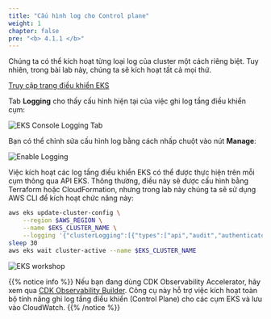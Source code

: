```yaml
---
title: "Cấu hình log cho Control plane"
weight: 1
chapter: false
pre: "<b> 4.1.1 </b>"
---
```


Chúng ta có thể kích hoạt từng loại log của cluster một cách riêng biệt. Tuy nhiên, trong bài lab này, chúng ta sẽ kích hoạt tất cả mọi thứ.

[Truy cập trang điều khiển EKS](https://console.aws.amazon.com/eks/home#/clusters)

Tab **Logging** cho thấy cấu hình hiện tại của việc ghi log tầng điều khiển cụm:

![EKS Console Logging Tab](../../../../images/4/1/1/0004-eks-cluster-logging-tab.webp?featherlight=false&width=90pc)

Bạn có thể chỉnh sửa cấu hình log bằng cách nhấp chuột vào nút **Manage**:

![Enable Logging](../../../../images/0006/0005.png?featherlight=false&width=90pc)

Việc kích hoạt các log tầng điều khiển EKS có thể được thực hiện trên mỗi cụm thông qua API EKS. Thông thường, điều này sẽ được cấu hình bằng Terraform hoặc CloudFormation, nhưng trong lab này chúng ta sẽ sử dụng AWS CLI để kích hoạt chức năng này:

```bash
aws eks update-cluster-config \
    --region $AWS_REGION \
    --name $EKS_CLUSTER_NAME \
    --logging '{"clusterLogging":[{"types":["api","audit","authenticator","controllerManager","scheduler"],"enabled":true}]}'
sleep 30
aws eks wait cluster-active --name $EKS_CLUSTER_NAME
```

![EKS workshop](../../../../images/0006/0003.png?featherlight=false&width=90pc)

{{% notice info %}}
Nếu bạn đang dùng CDK Observability Accelerator, hãy xem qua [CDK Observability Builder](https://aws-quickstart.github.io/cdk-eks-blueprints/builders/observability-builder/#supported-methods). Công cụ này hỗ trợ việc kích hoạt toàn bộ tính năng ghi log tầng điều khiển (Control Plane) cho các cụm EKS và lưu vào CloudWatch.
{{% /notice %}}
